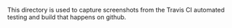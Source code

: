 This directory is used to capture screenshots from the Travis CI automated testing and build that happens on github.

